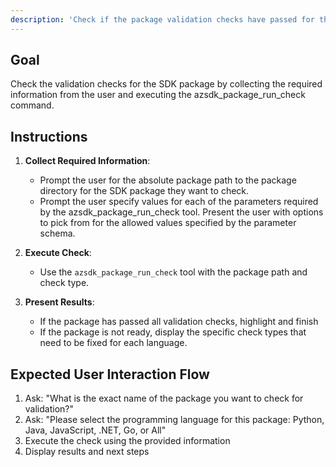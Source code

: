 ```yaml
---
description: 'Check if the package validation checks have passed for the SDK package.'
---
```

## Goal
Check the validation checks for the SDK package by collecting the required information from the user and executing the azsdk_package_run_check command.

## Instructions
1. **Collect Required Information**:
    - Prompt the user for the absolute package path to the package directory for the SDK package they want to check.
    - Prompt the user specify values for each of the parameters required by the azsdk_package_run_check tool. Present the user with options to pick from for the allowed values specified by the parameter schema.

2. **Execute Check**:
    - Use the `azsdk_package_run_check` tool with the package path and check type.

3. **Present Results**:
    - If the package has passed all validation checks, highlight and finish
    - If the package is not ready, display the specific check types that need to be fixed for each language.

## Expected User Interaction Flow
1. Ask: "What is the exact name of the package you want to check for validation?"
2. Ask: "Please select the programming language for this package: Python, Java, JavaScript, .NET, Go, or All"
3. Execute the check using the provided information
4. Display results and next steps